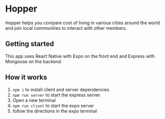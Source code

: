# Hopper
Hopper helps you compare cost of living in various cities around the world and join local communities to interact with other members. 


## Getting started

This app uses React Native with Expo on the front end and Express with Mongoose on the backend. 


## How it works
1. `npm i` to install client and server dependencies
2. `npm run server` to start the express server
3. Open a new terminal
4. `npm run client` to start the expo server
5. follow the directions in the expo terminal
